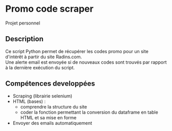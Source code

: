 # Promo code scraper
Projet personnel

## Description
Ce script Python permet de récupérer les codes promo pour un site d'intérêt à partir du site Radins.com.<br>
Une alerte email est envoyée si de nouveaux codes sont trouvés par rapport à la dernière exécution du script.

## Compétences developpées
* Scraping (librairie selenium)
* HTML (bases) :
    * comprendre la structure du site
    * coder la fonction permettant la conversion du dataframe en table HTML et sa mise en forme
* Envoyer des emails automatiquement